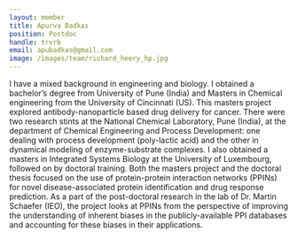 ```yaml
---
layout: member
title: Apurva Badkas
position: Postdoc
handle: trvrb
email: apubadkas@gmail.com
image: /images/team/richard_heery_hp.jpg
---
```

I have a mixed background in engineering and biology. I obtained a bachelor’s degree from University of Pune (India) and Masters in Chemical engineering from the University of Cincinnati (US). This masters project explored antibody-nanoparticle based drug delivery for cancer. There were two research stints at the National Chemical Laboratory, Pune (India), at the department of Chemical Engineering and Process Development: one dealing with process development (poly-lactic acid) and the other in dynamical modeling of enzyme-substrate complexes. I also obtained a masters in Integrated Systems Biology at the University of Luxembourg, followed on by doctoral training. Both the masters project and the doctoral thesis focused on the use of protein-protein interaction networks (PPINs) for novel disease-associated protein identification and drug response prediction. As a part of the post-doctoral research in the lab of Dr. Martin Schaefer (IEO), the project looks at PPINs from the perspective of improving the understanding of inherent biases in the publicly-available PPI databases and accounting for these biases in their applications.
